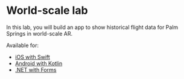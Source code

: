 # World-scale lab

In this lab, you will build an app to show historical flight data for Palm Springs in world-scale AR.

Available for:

* [iOS with Swift](./lab.ios.md)
* [Android with Kotlin](./lab.android.md)
* [.NET with Forms](./lab.forms.md)